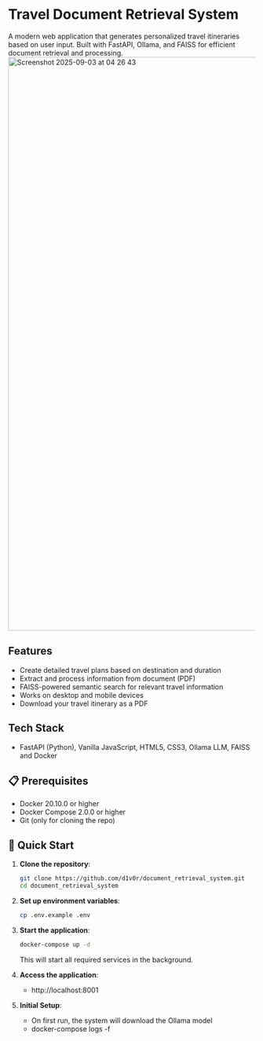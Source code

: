 # Travel Document Retrieval System

A modern web application that generates personalized travel itineraries based on user input. Built with FastAPI, Ollama, and FAISS for efficient document retrieval and processing.
<img width="1800" height="1169" alt="Screenshot 2025-09-03 at 04 26 43" src="https://github.com/user-attachments/assets/b68a01c4-0ff5-45fa-a108-624ffdce0f4e" />

## Features

- Create detailed travel plans based on destination and duration
- Extract and process information from document (PDF)
- FAISS-powered semantic search for relevant travel information
- Works on desktop and mobile devices
- Download your travel itinerary as a PDF

## Tech Stack

- FastAPI (Python), Vanilla JavaScript, HTML5, CSS3, Ollama LLM, FAISS and Docker


## 📋 Prerequisites

- Docker 20.10.0 or higher
- Docker Compose 2.0.0 or higher
- Git (only for cloning the repo)

## 🚀 Quick Start

1. **Clone the repository**:
   ```bash
   git clone https://github.com/d1v0r/document_retrieval_system.git
   cd document_retrieval_system
   ```

2. **Set up environment variables**:
   ```bash
   cp .env.example .env
   ```

3. **Start the application**:
   ```bash
   docker-compose up -d
   ```
   This will start all required services in the background.

4. **Access the application**:
   - http://localhost:8001

5. **Initial Setup**:
   - On first run, the system will download the Ollama model
   - docker-compose logs -f
